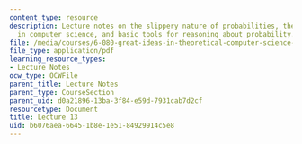 ```yaml
---
content_type: resource
description: Lecture notes on the slippery nature of probabilities, the need for randomness
  in computer science, and basic tools for reasoning about probability.
file: /media/courses/6-080-great-ideas-in-theoretical-computer-science-spring-2008/b6076aea66451b8e1e5184929914c5e8_lec13.pdf
file_type: application/pdf
learning_resource_types:
- Lecture Notes
ocw_type: OCWFile
parent_title: Lecture Notes
parent_type: CourseSection
parent_uid: d0a21896-13ba-3f84-e59d-7931cab7d2cf
resourcetype: Document
title: Lecture 13
uid: b6076aea-6645-1b8e-1e51-84929914c5e8
---
```

